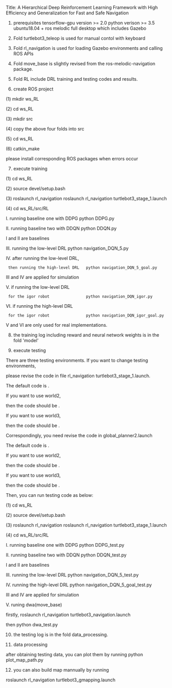 Title: A Hierarchical Deep Reinforcement Learning Framework with High Efficiency and Generalization for Fast and Safe Navigation

1. prerequisites
tensorflow-gpu version >= 2.0
python verison >= 3.5
ubuntu18.04 + ros melodic full desktop which includes Gazebo

2. Fold turtlebot3_teleop is used for manual contol with keyboard

3. Fold rl_navigation is used for loading Gazebo environments and calling ROS APIs

4. Fold move_base is slightly revised from the ros-melodic-navigation package.

5. Fold RL include DRL training and testing codes and results.

6. create ROS project

(1) mkdir ws_RL

(2) cd ws_RL

(3) mkdir src

(4) copy the above four folds into src

(5) cd ws_RL

(6) catkin_make

please install corresponding ROS packages when errors occur

7. execute training

(1) cd ws_RL

(2) source devel/setup.bash

(3) roslaunch rl_navigation roslaunch rl_navigation turtlebot3_stage_1.launch

(4) cd ws_RL/src/RL

I.   running baseline one with DDPG    python DDPG.py

II.  running baseline two with DDQN    python DDQN.py

I and II are baselines

III. running the low-level DRL         python navigation_DQN_5.py

IV.  after running the low-level DRL, 

     then running the high-level DRL   python navigation_DQN_5_goal.py

III and IV are applied for simulation

V.   if running the low-level DRL 

     for the igor robot                python navigation_DQN_igor.py   

VI.  if running the high-level DRL 

     for the igor robot                python navigation_DQN_igor_goal.py   

V and VI are only used for real implementations.

8. the training log including reward and neural network weights is in the fold 'model'

9. execute testing

There are three testing environments. If you want to change testing environments,

please revise the code in file rl_navigation turtlebot3_stage_1.launch.

The default code is <arg name="world_name" value="$(find rl_navigation)/worlds/train_world1.world"/>.

If you want to use world2, 

then the code should be <arg name="world_name" value="$(find rl_navigation)/worlds/train_world2.world"/>.

If you want to use world3, 

then the code should be <arg name="world_name" value="$(find rl_navigation)/worlds/train_world3.world"/>.

Correspondingly, you need revise the code in global_planner2.launch

The default code is <arg name="map_file" default="$(find rl_navigation)/maps/map.yaml"/>.

If you want to use world2, 

then the code should be <arg name="map_file" default="$(find rl_navigation)/maps/map2.yaml"/>.

If you want to use world3, 

then the code should be <arg name="map_file" default="$(find rl_navigation)/maps/map3.yaml"/>.

Then, you can run testing code as below:

(1) cd ws_RL

(2) source devel/setup.bash

(3) roslaunch rl_navigation roslaunch rl_navigation turtlebot3_stage_1.launch

(4) cd ws_RL/src/RL

I.   running baseline one with DDPG    python DDPG_test.py

II.  running baseline two with DDQN    python DDQN_test.py

I and II are baselines

III. running the low-level DRL         python navigation_DQN_5_test.py

IV.  running the high-level DRL        python navigation_DQN_5_goal_test.py

III and IV are applied for simulation

V.   runing dwa(move_base)

firstly, roslaunch rl_navigation turtlebot3_navigation.launch

then python dwa_test.py

10. the testing log is in the fold data_processing.

11. data processing

after obtaining testing data, you can plot them by running python plot_map_path.py

12. you can also build map mannually by running 

roslaunch rl_navigation turtlebot3_gmapping.launch
